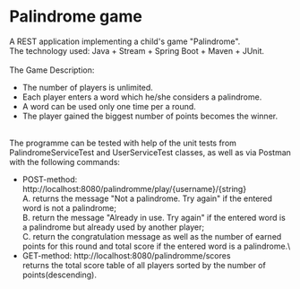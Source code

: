# Palindrome game
A REST application implementing a child's game "Palindrome".\
The technology used: Java + Stream + Spring Boot + Maven + JUnit.\
\
The Game Description:
* The number of players is unlimited.
* Each player enters a word which he/she considers a palindrome.
* A word can be used only one time per a round.
* The player gained the biggest number of points becomes the winner.

\
The programme can be tested with help of the unit tests from PalindromeServiceTest and UserServiceTest classes, as well as via Postman with the following commands:
* POST-method: http://localhost:8080/palindromme/play/{username}/{string}
\
             A. returns the message "Not a palindrome. Try again" if the entered word is not a palindrome;\
             B. return the message "Already in use. Try again" if the entered word is a palindrome but already used by another player;\
             C. return the congratulation message as well as the number of earned points for this round and total score if the entered word is a palindrome.\
* GET-method: http://localhost:8080/palindromme/scores
\
            returns the total score table of all players sorted by the number of points(descending).
